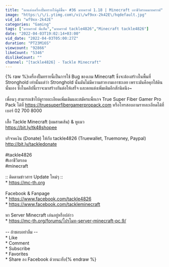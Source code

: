 ```yaml
---
title: "ตกแต่งเครื่องปั้มทรายให้ดูดีขึ้น~ #36 มายคราฟ 1.18 | Minecraft เอาชีวิตรอดมายคราฟ"
image: "https:\/\/i.ytimg.com\/vi\/wf9xx-2k42E\/hqdefault.jpg"
vid_id: "wf9xx-2k42E"
categories: "Gaming"
tags: ["มายคราฟ พี่แท็ค","มายคราฟ tackle4826","Minecraft tackle4826"]
date: "2022-04-03T19:02:14+03:00"
vid_date: "2022-04-03T05:00:27Z"
duration: "PT23M16S"
viewcount: "92866"
likeCount: "5346"
dislikeCount: ""
channel: "[tackle4826] - Tackle Minecraft"
---
```

{% raw %}เครื่องปั้มทรายนี้เป็นการใช้ Bug ของเกม Minecraft ซึ่งจะต้องสร้างในพื้นที่ Stronghold เท่านั้นแต่ว่า Stronghold นั้นมันไม่มีความสวยงามเอาซะเลย เพราะมันคือคุกใต้ดินนั้นเอง ซึ่งในคลิปนี้เราจะมาสร้างกันต่อให้เสร็จ และตกแต่งเพิ่มเติมอีกสักนิดนึง~<br /><br />เพื่อนๆ สามารถเข้าไปดูรายละเอียดเพิ่มเติมและสมัครแพ็กเกจ True Super Fiber Gamer Pro Pack ได้ที่ <a rel="nofollow" target="blank" href="https://truesuperfibergamerpropack.com">https://truesuperfibergamerpropack.com</a> หรือโทรสอบถามรายละเอียดได้ที่เบอร์ 02 700 8000<br /><br />เสื้อ Tackle Minecraft (ผมสามเส้น) &amp; หูแมว<br /><a rel="nofollow" target="blank" href="https://bit.ly/tk48shopee">https://bit.ly/tk48shopee</a><br /><br />บริจาคเงิน (Donate) ให้กับ tackle4826 (Truewallet, Truemoney, Paypal)<br /><a rel="nofollow" target="blank" href="http://bit.ly/tackledonate">http://bit.ly/tackledonate</a><br /><br />#tackle4826<br />#เอาชีวิตรอด<br />#minecraft<br /><br />:: ติดตามข่าวสาร Update ใหม่ๆ ::<br />* <a rel="nofollow" target="blank" href="https://mc-th.org">https://mc-th.org</a><br /><br />Facebook &amp; Fanpage<br />* <a rel="nofollow" target="blank" href="https://www.facebook.com/tackle4826">https://www.facebook.com/tackle4826</a><br />* <a rel="nofollow" target="blank" href="https://www.facebook.com/tackleminecraft">https://www.facebook.com/tackleminecraft</a><br /><br />หา Server Minecraft เล่นอยู่หรือปล่าว<br />* <a rel="nofollow" target="blank" href="https://mc-th.org/forums/โปรโมท-server-minecraft-pc.9/">https://mc-th.org/forums/โปรโมท-server-minecraft-pc.9/</a><br /><br />-- ถ้าชอบอย่าลืม --<br />* Like<br />* Comment<br />* Subscribe<br />* Favorites<br />* Share ลง Facebook ด้วยนะฮับ{% endraw %}

